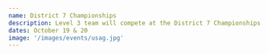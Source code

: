 ```yaml
---
name: District 7 Championships
description: Level 3 team will compete at the District 7 Championships in Corpus Christi on Saturday October 19th through Sunday October 20th.
dates: October 19 & 20
image: '/images/events/usag.jpg'
---
```


